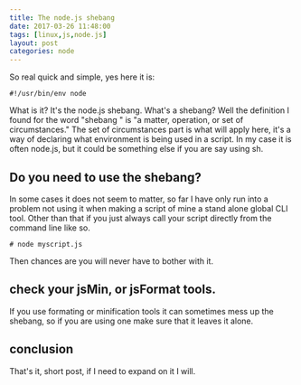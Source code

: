 ```yaml
---
title: The node.js shebang
date: 2017-03-26 11:48:00
tags: [linux,js,node.js]
layout: post
categories: node
---
```


So real quick and simple, yes here it is:

```
#!/usr/bin/env node
```

What is it? It's the node.js shebang. What's a shebang? Well the definition I found for the word "shebang " is "a matter, operation, or set of circumstances." The set of circumstances part is what will apply here, it's a way of declaring what environment is being used in a script. In my case it is often node.js, but it could be something else if you are say using sh.

## Do you need to use the shebang?

In some cases it does not seem to matter, so far I have only run into a problem not using it when making a script of mine a stand alone global CLI tool. Other than that if you just always call your script directly from the command line like so.

```
# node myscript.js
```

Then chances are you will never have to bother with it.

## check your jsMin, or jsFormat tools.

If you use formating or minification tools it can sometimes mess up the shebang, so if you are using one make sure that it leaves it alone.

## conclusion

That's it, short post, if I need to expand on it I will.
